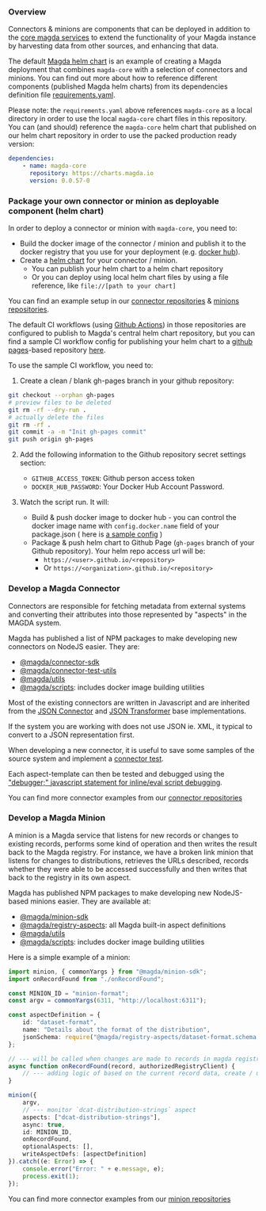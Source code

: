 ### Overview

Connectors & minions are components that can be deployed in addition to the [core magda services](https://github.com/magda-io/magda/tree/master/deploy/helm/magda-core) to extend the functionality of your Magda instance by harvesting data from other sources, and enhancing that data.

The default [Magda helm chart](https://github.com/magda-io/magda/tree/master/deploy/helm/magda) is an example of creating a Magda deployment that combines `magda-core` with a selection of connectors and minions. You can find out more about how to reference different components (published Magda helm charts) from its dependencies definition file [requirements.yaml](https://github.com/magda-io/magda/blob/master/deploy/helm/magda/requirements.yaml).

Please note: the `requirements.yaml` above references `magda-core` as a local directory in order to use the local `magda-core` chart files in this repository. You can (and should) reference the `magda-core` helm chart that published on our helm chart repository in order to use the packed production ready version:

```yaml
dependencies:
    - name: magda-core
      repository: https://charts.magda.io
      version: 0.0.57-0
```

### Package your own connector or minion as deployable component (helm chart)

In order to deploy a connector or minion with `magda-core`, you need to:

-   Build the docker image of the connector / minion and publish it to the docker registry that you use for your deployment (e.g. [docker hub](https://hub.docker.com/)).
-   Create a [helm chart](https://helm.sh/docs/topics/charts/) for your connector / minion.
    -   You can publish your helm chart to a helm chart repository
    -   Or you can deploy using local helm chart files by using a file reference, like `file://[path to your chart]`

You can find an example setup in our [connector repositories](https://github.com/magda-io?utf8=%E2%9C%93&q=magda+connector) & [minions repositories](https://github.com/magda-io?utf8=%E2%9C%93&q=magda-minion).

The default CI workflows (using [Github Actions](https://github.com/features/actions)) in those repositories are configured to publish to Magda's central helm chart repository, but you can find a sample CI workflow config for publishing your helm chart to a [github pages](https://pages.github.com/)-based repository [here](https://github.com/magda-io/magda-ckan-connector/tree/4b08982718efa4af63470ed7bbf48db912a1b50a/.github/workflows).

To use the sample CI workflow, you need to:

1. Create a clean / blank gh-pages branch in your github repository:

```bash
git checkout --orphan gh-pages
# preview files to be deleted
git rm -rf --dry-run .
# actually delete the files
git rm -rf .
git commit -a -m "Init gh-pages commit"
git push origin gh-pages
```

2. Add the following information to the Github repository secret settings section:
    - `GITHUB_ACCESS_TOKEN`: Github person access token
    - `DOCKER_HUB_PASSWORD`: Your Docker Hub Account Password.

3. Watch the script run. It will:
    -   Build & push docker image to docker hub - you can control the docker image name with `config.docker.name` field of your package.json ( here is [a sample config](https://github.com/magda-io/magda-ckan-connector/blob/4b08982718efa4af63470ed7bbf48db912a1b50a/package.json#L61) )
    -   Package & push helm chart to Github Page (`gh-pages` branch of your Github repository). Your helm repo access url will be:
        -   `https://<user>.github.io/<repository>`
        -   Or `https://<organization>.github.io/<repository>`

### Develop a Magda Connector

Connectors are responsible for fetching metadata from external systems and converting their attributes into those represented by "aspects" in the MAGDA system.

Magda has published a list of NPM packages to make developing new connectors on NodeJS easier. They are:

-   [@magda/connector-sdk](https://www.npmjs.com/package/@magda/connector-sdk)
-   [@magda/connector-test-utils](https://www.npmjs.com/package/@magda/connector-test-utils)
-   [@magda/utils](https://www.npmjs.com/package/@magda/utils)
-   [@magda/scripts](https://www.npmjs.com/package/@magda/scripts): includes docker image building utilities

Most of the existing connectors are written in Javascript and are inherited from the [JSON Connector](https://www.npmjs.com/package/@magda/connector-sdk#jsonconnector) and [JSON Transformer](https://www.npmjs.com/package/@magda/connector-sdk#jsontransformer) base implementations.

If the system you are working with does not use JSON ie. XML, it typical to convert to a JSON representation first.

When developing a new connector, it is useful to save some samples of the source system and implement a [connector test](https://www.npmjs.com/package/@magda/connector-test-utils).

Each aspect-template can then be tested and debugged using the ["debugger;" javascript statement for inline/eval script debugging](https://developer.mozilla.org/en-US/docs/Web/JavaScript/Reference/Statements/debugger).

You can find more connector examples from our [connector repositories](https://github.com/magda-io?utf8=%E2%9C%93&q=magda+connector)

### Develop a Magda Minion

A minion is a Magda service that listens for new records or changes to existing records, performs some kind of operation and then writes the result back to the Magda registry. For instance, we have a broken link minion that listens for changes to distributions, retrieves the URLs described, records whether they were able to be accessed successfully and then writes that back to the registry in its own aspect.

Magda has published NPM packages to make developing new NodeJS-based minions easier. They are available at:

-   [@magda/minion-sdk](https://www.npmjs.com/package/@magda/minion-sdk)
-   [@magda/registry-aspects](https://www.npmjs.com/package/@magda/registry-aspects): all Magda built-in aspect definitions
-   [@magda/utils](https://www.npmjs.com/package/@magda/utils)
-   [@magda/scripts](https://www.npmjs.com/package/@magda/scripts): includes docker image building utilities

Here is a simple example of a minion:

```typescript
import minion, { commonYargs } from "@magda/minion-sdk";
import onRecordFound from "./onRecordFound";

const MINION_ID = "minion-format";
const argv = commonYargs(6311, "http://localhost:6311");

const aspectDefinition = {
    id: "dataset-format",
    name: "Details about the format of the distribution",
    jsonSchema: require("@magda/registry-aspects/dataset-format.schema.json")
};

// --- will be called when changes are made to records in magda registry
async function onRecordFound(record, authorizedRegistryClient) {
    // --- adding logic of based on the current record data, create / update extra data and save back to registry via `authorizedRegistryClient`
}

minion({
    argv,
    // --- monitor `dcat-distribution-strings` aspect
    aspects: ["dcat-distribution-strings"],
    async: true,
    id: MINION_ID,
    onRecordFound,
    optionalAspects: [],
    writeAspectDefs: [aspectDefinition]
}).catch((e: Error) => {
    console.error("Error: " + e.message, e);
    process.exit(1);
});
```

You can find more connector examples from our [minion repositories](https://github.com/magda-io?utf8=%E2%9C%93&q=magda-minion)
